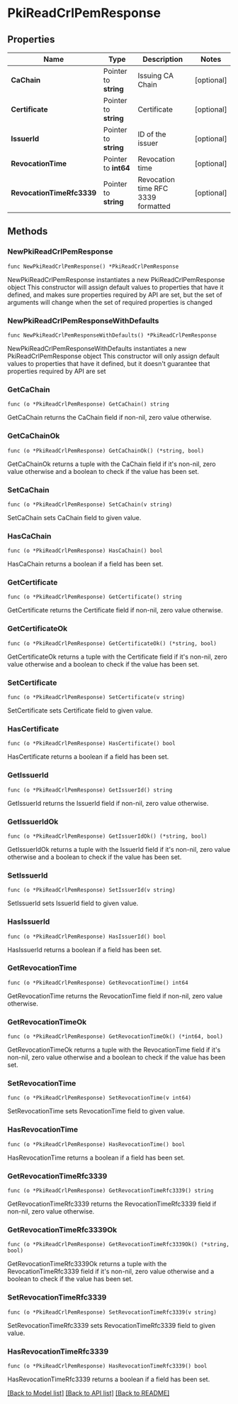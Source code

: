 # PkiReadCrlPemResponse


## Properties

Name | Type | Description | Notes
------------ | ------------- | ------------- | -------------
**CaChain** | Pointer to **string** | Issuing CA Chain | [optional] 
**Certificate** | Pointer to **string** | Certificate | [optional] 
**IssuerId** | Pointer to **string** | ID of the issuer | [optional] 
**RevocationTime** | Pointer to **int64** | Revocation time | [optional] 
**RevocationTimeRfc3339** | Pointer to **string** | Revocation time RFC 3339 formatted | [optional] 



## Methods


### NewPkiReadCrlPemResponse

`func NewPkiReadCrlPemResponse() *PkiReadCrlPemResponse`

NewPkiReadCrlPemResponse instantiates a new PkiReadCrlPemResponse object
This constructor will assign default values to properties that have it defined,
and makes sure properties required by API are set, but the set of arguments
will change when the set of required properties is changed

### NewPkiReadCrlPemResponseWithDefaults

`func NewPkiReadCrlPemResponseWithDefaults() *PkiReadCrlPemResponse`

NewPkiReadCrlPemResponseWithDefaults instantiates a new PkiReadCrlPemResponse object
This constructor will only assign default values to properties that have it defined,
but it doesn't guarantee that properties required by API are set


### GetCaChain

`func (o *PkiReadCrlPemResponse) GetCaChain() string`

GetCaChain returns the CaChain field if non-nil, zero value otherwise.

### GetCaChainOk

`func (o *PkiReadCrlPemResponse) GetCaChainOk() (*string, bool)`

GetCaChainOk returns a tuple with the CaChain field if it's non-nil, zero value otherwise
and a boolean to check if the value has been set.

### SetCaChain

`func (o *PkiReadCrlPemResponse) SetCaChain(v string)`

SetCaChain sets CaChain field to given value.


### HasCaChain

`func (o *PkiReadCrlPemResponse) HasCaChain() bool`

HasCaChain returns a boolean if a field has been set.




### GetCertificate

`func (o *PkiReadCrlPemResponse) GetCertificate() string`

GetCertificate returns the Certificate field if non-nil, zero value otherwise.

### GetCertificateOk

`func (o *PkiReadCrlPemResponse) GetCertificateOk() (*string, bool)`

GetCertificateOk returns a tuple with the Certificate field if it's non-nil, zero value otherwise
and a boolean to check if the value has been set.

### SetCertificate

`func (o *PkiReadCrlPemResponse) SetCertificate(v string)`

SetCertificate sets Certificate field to given value.


### HasCertificate

`func (o *PkiReadCrlPemResponse) HasCertificate() bool`

HasCertificate returns a boolean if a field has been set.




### GetIssuerId

`func (o *PkiReadCrlPemResponse) GetIssuerId() string`

GetIssuerId returns the IssuerId field if non-nil, zero value otherwise.

### GetIssuerIdOk

`func (o *PkiReadCrlPemResponse) GetIssuerIdOk() (*string, bool)`

GetIssuerIdOk returns a tuple with the IssuerId field if it's non-nil, zero value otherwise
and a boolean to check if the value has been set.

### SetIssuerId

`func (o *PkiReadCrlPemResponse) SetIssuerId(v string)`

SetIssuerId sets IssuerId field to given value.


### HasIssuerId

`func (o *PkiReadCrlPemResponse) HasIssuerId() bool`

HasIssuerId returns a boolean if a field has been set.




### GetRevocationTime

`func (o *PkiReadCrlPemResponse) GetRevocationTime() int64`

GetRevocationTime returns the RevocationTime field if non-nil, zero value otherwise.

### GetRevocationTimeOk

`func (o *PkiReadCrlPemResponse) GetRevocationTimeOk() (*int64, bool)`

GetRevocationTimeOk returns a tuple with the RevocationTime field if it's non-nil, zero value otherwise
and a boolean to check if the value has been set.

### SetRevocationTime

`func (o *PkiReadCrlPemResponse) SetRevocationTime(v int64)`

SetRevocationTime sets RevocationTime field to given value.


### HasRevocationTime

`func (o *PkiReadCrlPemResponse) HasRevocationTime() bool`

HasRevocationTime returns a boolean if a field has been set.




### GetRevocationTimeRfc3339

`func (o *PkiReadCrlPemResponse) GetRevocationTimeRfc3339() string`

GetRevocationTimeRfc3339 returns the RevocationTimeRfc3339 field if non-nil, zero value otherwise.

### GetRevocationTimeRfc3339Ok

`func (o *PkiReadCrlPemResponse) GetRevocationTimeRfc3339Ok() (*string, bool)`

GetRevocationTimeRfc3339Ok returns a tuple with the RevocationTimeRfc3339 field if it's non-nil, zero value otherwise
and a boolean to check if the value has been set.

### SetRevocationTimeRfc3339

`func (o *PkiReadCrlPemResponse) SetRevocationTimeRfc3339(v string)`

SetRevocationTimeRfc3339 sets RevocationTimeRfc3339 field to given value.


### HasRevocationTimeRfc3339

`func (o *PkiReadCrlPemResponse) HasRevocationTimeRfc3339() bool`

HasRevocationTimeRfc3339 returns a boolean if a field has been set.









[[Back to Model list]](../README.md#documentation-for-models) [[Back to API list]](../README.md#documentation-for-api-endpoints) [[Back to README]](../README.md)



